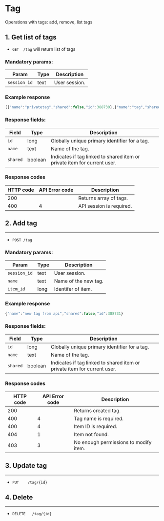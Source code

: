 # Tag


Operations with tags: add, remove, list tags


## 1. Get list of tags


* `GET 	/tag` will return list of tags

### Mandatory params:
Param | Type | Description
------------ | ------------- | ------------
<code>session_id</code>| text | User session.

### Example response

```js
[{"name":"privatetag","shared":false,"id":388730},{"name":"tag","shared":true,"id":388728},{"name":"тег","shared":true,"id":388729}]
```

### Response fields:
Field | Type | Description
------------ | ------------- | ------------
<code>id</code>| long | Globally unique primary identifier for a tag.
<code>name</code>| text | Name of the tag.
<code>shared</shared> | boolean | Indicates if tag linked to shared item or private item for current user.


### Response codes

HTTP code | API Error code | Description
------------ | ------------- | ------------
200 |  | Returns array of tags.
400 | 4 | API session is required.


## 2. Add tag
------------

* `POST	/tag`

### Mandatory params:
Param | Type | Description
------------ | ------------- | ------------
<code>session_id</code>| text | User session.
<code>name</code>| text | Name of the new tag.
<code>item_id</code>| long | Identifer of item.

### Example response

```js
{"name":"new tag from api","shared":false,"id":388731}
```

### Response fields:
Field | Type | Description
------------ | ------------- | ------------
<code>id</code>| long | Globally unique primary identifier for a tag.
<code>name</code>| text | Name of the tag.
<code>shared</shared> | boolean | Indicates if tag linked to shared item or private item for current user.


### Response codes

HTTP code | API Error code | Description
------------ | ------------- | ------------
200 |  | Returns created tag.
400 | 4 | Tag name is required.
400 | 4 | Item ID is required.
404 | 1 | Item not found.
403 | 3 | No enough permissions to modify item.

## 3. Update tag
------------

* `PUT    /tag/{id}`


## 4. Delete
------------

* `DELETE	/tag/{id}` 



